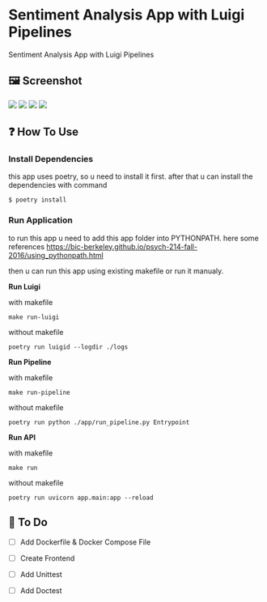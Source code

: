 # Sentiment Analysis App with Luigi Pipelines
Sentiment Analysis App with Luigi Pipelines

## 🖼️ **Screenshot**

![](https://paper-attachments.dropbox.com/s_2EAB53F891FDAF5B66CFA57800D2345F9C33E58D86F3B19A9CD5BBB46B2FE1D4_1607737280082_luigi-dashboard.png)
![](https://paper-attachments.dropbox.com/s_2EAB53F891FDAF5B66CFA57800D2345F9C33E58D86F3B19A9CD5BBB46B2FE1D4_1607737276571_luigi-depgraph.png)
![](https://paper-attachments.dropbox.com/s_2EAB53F891FDAF5B66CFA57800D2345F9C33E58D86F3B19A9CD5BBB46B2FE1D4_1607737267427_openapi-docs.png)
![](https://paper-attachments.dropbox.com/s_2EAB53F891FDAF5B66CFA57800D2345F9C33E58D86F3B19A9CD5BBB46B2FE1D4_1607737251482_api.png)


## ❓ **How To Use**

### Install Dependencies

this app uses poetry, so u need to install it first. after that u can install the dependencies with command

    $ poetry install


### Run Application

to run this app u need to add this app folder into PYTHONPATH. here some references https://bic-berkeley.github.io/psych-214-fall-2016/using_pythonpath.html

then u can run this app using existing makefile or run it manualy.

**Run Luigi**

with makefile

    make run-luigi

without makefile

    poetry run luigid --logdir ./logs

**Run Pipeline**

with makefile

    make run-pipeline

without makefile

    poetry run python ./app/run_pipeline.py Entrypoint

**Run API**

with makefile

    make run

without makefile

    poetry run uvicorn app.main:app --reload

## 📔 **To Do**

- [ ] Add Dockerfile & Docker Compose File
- [ ] Create Frontend
- [ ] Add Unittest
- [ ] Add Doctest

